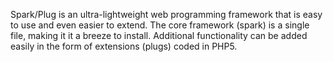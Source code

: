Spark/Plug is an ultra-lightweight web programming framework that is easy to use and even easier to extend. The core framework (spark) is a single file, making it it a breeze to install. Additional functionality can be added easily in the form of extensions (plugs) coded in PHP5.
